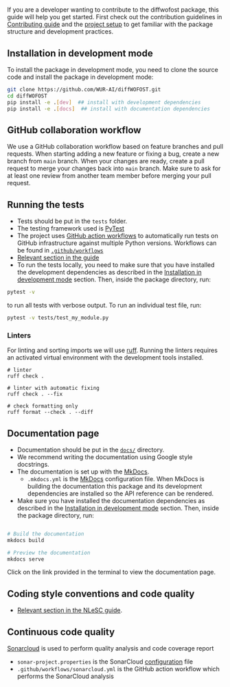 #

If you are a developer wanting to contribute to the diffwofost package, this
guide will help you get started. First check out the contribution guidelines in
[Contributing guide](CONTRIBUTING.md) and the [project setup](project_setup.md)
to get familiar with the package structure and development practices.

## Installation in development mode

To install the package in development mode, you need to clone the source code
and install the package in development mode:

```bash
git clone https://github.com/WUR-AI/diffWOFOST.git
cd diffWOFOST
pip install -e .[dev]  ## install with development dependencies
pip install -e .[docs]  ## install with documentation dependencies
```

## GitHub collaboration workflow

We use a GitHub collaboration workflow based on feature branches and pull
requests. When starting adding a new feature or fixing a bug, create a new
branch from `main` branch. When your changes are ready, create a pull request to
merge your changes back into `main` branch. Make sure to ask for at least one
review from another team member before merging your pull request.

## Running the tests

- Tests should be put in the `tests` folder.
- The testing framework used is [PyTest](https://pytest.org)
- The project uses [GitHub action workflows](https://docs.github.com/en/actions)
  to automatically run tests on GitHub infrastructure against multiple Python
  versions. Workflows can be found in [`.github/workflows`](.github/workflows/)
- [Relevant section in the
  guide](https://guide.esciencecenter.nl/#/best_practices/language_guides/python?id=testing)
- To run the tests locally, you need to make sure that you have installed the
development dependencies as described in the [Installation in development
mode](#installation-in-development-mode) section.
Then, inside the package directory, run:

```bash
pytest -v
```

to run all tests with verbose output. To run an individual test file, run:

```bash
pytest -v tests/test_my_module.py
```

### Linters

For linting and sorting imports we will use [ruff](https://beta.ruff.rs/docs/).
Running the linters requires an activated virtual environment with the
development tools installed.

```shell
# linter
ruff check .

# linter with automatic fixing
ruff check . --fix

# check formatting only
ruff format --check . --diff
```

## Documentation page

- Documentation should be put in the [`docs/`](docs/) directory.
- We recommend writing the documentation using Google style docstrings.
- The documentation is set up with the [MkDocs](https://www.mkdocs.org/).
  - `.mkdocs.yml` is the [MkDocs](https://www.mkdocs.org/) configuration file. When MkDocs is building the documentation this package and its development dependencies are installed so the API reference can be rendered.
- Make sure you have installed the documentation dependencies as described in the
[Installation in development mode](#installation-in-development-mode) section.
Then, inside the package directory, run:

```bash

# Build the documentation
mkdocs build

# Preview the documentation
mkdocs serve

```

Click on the link provided in the terminal to view the documentation page.

## Coding style conventions and code quality

- [Relevant section in the NLeSC guide](https://guide.esciencecenter.nl/#/best_practices/language_guides/python?id=coding-style-conventions).

## Continuous code quality

[Sonarcloud](https://sonarcloud.io/) is used to perform quality analysis and code coverage report

- `sonar-project.properties` is the SonarCloud [configuration](https://docs.sonarqube.org/latest/analysis/analysis-parameters/) file
- `.github/workflows/sonarcloud.yml` is the GitHub action workflow which performs the SonarCloud analysis